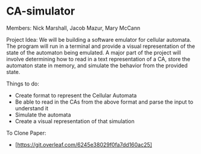 # CA-simulator

Members: Nick Marshall, Jacob Mazur, Mary McCann

Project Idea: We will be building a software emulator for cellular automata. The program will run in a terminal and provide a visual representation of the state of the automaton being emulated. A major part of the project will involve determining how to read in a text representation of a CA, store the automaton state in memory, and simulate the behavior from the provided state.

Things to do:
- Create format to represent the Cellular Automata
- Be able to read in the CAs from the above format and parse the input to understand it
- Simulate the automata
- Create a visual representation of that simulation

To Clone Paper:
- [https://git.overleaf.com/6245e38029f0fa7dd160ac25]
